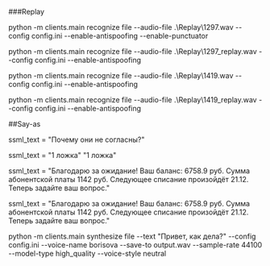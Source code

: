 ###Replay

python -m clients.main recognize file --audio-file .\Replay\1297.wav --config config.ini --enable-antispoofing --enable-punctuator 

python -m clients.main recognize file --audio-file .\Replay\1297_replay.wav --config config.ini --enable-antispoofing

python -m clients.main recognize file --audio-file .\Replay\1419.wav --config config.ini --enable-antispoofing

python -m clients.main recognize file --audio-file .\Replay\1419_replay.wav --config config.ini --enable-antispoofing



##Say-as

ssml_text = "<speak>Почему <emphasis strength='strong'>они</emphasis> не согласны?</speak>"

ssml_text = "<speak><say-as interpret-as='cardinal' format='feminine_nominative'>1</say-as> ложка</speak>"
"1 ложка"

ssml_text = "<speak>Благодарю за ожидание! Ваш баланс: 6758.9 руб. Сумма абонентской платы 1142 руб. Следующее списание произойдёт 21.12. Теперь задайте ваш вопрос.</speak>"

ssml_text = "<speak>Благодарю за ожидание! Ваш баланс: 6758.9 руб. Сумма абонентской платы 1142 руб. Следующее списание произойдёт <say-as interpret-as='date' format='genitive' detail='d.m'>21.12</say-as>. Теперь задайте ваш вопрос.</speak>"


















python -m clients.main synthesize file --text "Привет, как дела?" --config config.ini --voice-name borisova --save-to output.wav --sample-rate 44100 --model-type high_quality --voice-style neutral




